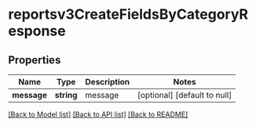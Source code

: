 # reportsv3CreateFieldsByCategoryResponse

## Properties
Name | Type | Description | Notes
------------ | ------------- | ------------- | -------------
**message** | **string** | message | [optional] [default to null]

[[Back to Model list]](../README.md#documentation-for-models) [[Back to API list]](../README.md#documentation-for-api-endpoints) [[Back to README]](../README.md)


